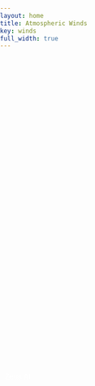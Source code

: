 ```yaml
---
layout: home
title: Atmospheric Winds
key: winds
full_width: true
---
```


<link rel="stylesheet" href="https://js.arcgis.com/3.20/esri/css/esri.css">

<header>
  <style>
        html,body {
          width:100%; -->
          height: 100%;
          margin: 0;
          padding: 0px 0 0 0;
        }

        #mapCanvas {
          padding:0;
        }
        #credit {
          position: relative;
          bottom: 20px;
          left: 10px;
          color: #fff;
          font-size: 14px;
        }

        #credit a {
          color: #08c;
        }
  </style>

  <script src="./assets/wind-js/windy.js"></script>
  <script>
    var dojoConfig = {
      paths: {
        plugins: "/assets/wind-js/plugins"
      }
    };
  </script>

  <script src="https://js.arcgis.com/3.20compact/"></script>
  <script>
    var map, rasterLayer;
    var canvasSupport;

    require([
      "esri/map", "esri/layers/ArcGISTiledMapServiceLayer",
      "esri/domUtils", "esri/request",
      "dojo/parser", "dojo/number", "dojo/json", "dojo/dom",
      "dijit/registry", "plugins/RasterLayer","esri/layers/WebTiledLayer",
      "esri/config",
      "dojo/domReady!"
    ], function(
      Map, ArcGISTiledMapServiceLayer,
      domUtils, esriRequest,
      parser, number, JSON, dom,
      registry, RasterLayer, WebTiledLayer, esriConfig
    ){
      parser.parse();
      // does the browser support canvas?
      canvasSupport = supports_canvas();

      map = new Map("mapCanvas", {
        center: [-99.076, 39.132],
        zoom: 3,
        basemap: "dark-gray",
      });

      map.on("load", mapLoaded);

      function mapLoaded() {

        // Add raster layer
        if ( canvasSupport ) {
          rasterLayer = new RasterLayer(null, {
            opacity: 0.55
          });
          map.addLayer(rasterLayer);

          map.on("extent-change", redraw);
          map.on("resize", function(){});
          map.on("zoom-start", redraw);
          map.on("pan-start", redraw);

          var layersRequest = esriRequest({
            url: './assets/wind-js/gfs.json',
            content: {},
            handleAs: "json"
          });
          layersRequest.then(
            function(response) {
              windy = new Windy({ canvas: rasterLayer._element, data: response });
              redraw();
          }, function(error) {
              console.log("Error: ", error.message);
          });

        } else {
          dom.byId("mapCanvas").innerHTML = "This browser doesn't support canvas. Visit <a target='_blank' href='http://www.caniuse.com/#search=canvas'>caniuse.com</a> for supported browsers";
        }
      }

      // does the browser support canvas?
      function supports_canvas() {
        return !!document.createElement("canvas").getContext;
      }

      function redraw(){

        rasterLayer._element.width = map.width;
        rasterLayer._element.height = map.height;

        windy.stop();

        var extent = map.geographicExtent;
        setTimeout(function(){
          windy.start(
            [[0,0],[map.width, map.height]],
            map.width,
            map.height,
            [[extent.xmin, extent.ymin],[extent.xmax, extent.ymax]]
          );
        },500);
      }
    });
  </script>
</header>


<body class="">
   <div id="mapCanvas" style="height:600px;">
   </div>
  <div id="credit">Zeus AI</div>

</body>